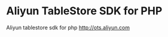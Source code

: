 Aliyun TableStore SDK for PHP
==================================

Aliyun tablestore sdk for php http://ots.aliyun.com
